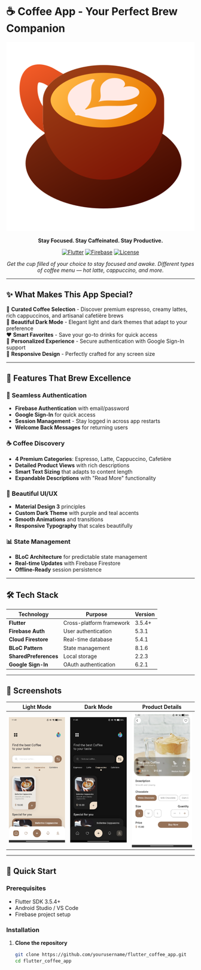 # ☕ Coffee App - Your Perfect Brew Companion

<div align="center">

![Coffee App Banner](assets/icons/coffee_app_icon.png)

**Stay Focused. Stay Caffeinated. Stay Productive.**

[![Flutter](https://img.shields.io/badge/Flutter-3.5.4+-02569B?style=flat&logo=flutter)](https://flutter.dev)
[![Firebase](https://img.shields.io/badge/Firebase-Enabled-FFA000?style=flat&logo=firebase)](https://firebase.google.com)
[![License](https://img.shields.io/badge/License-MIT-green.svg)](LICENSE)

*Get the cup filled of your choice to stay focused and awake. Different types of coffee menu — hot latte, cappuccino, and more.*

</div>

---

## ✨ **What Makes This App Special?**

🎯 **Curated Coffee Selection** - Discover premium espresso, creamy lattes, rich cappuccinos, and artisanal cafetière brews  
🌙 **Beautiful Dark Mode** - Elegant light and dark themes that adapt to your preference  
❤️ **Smart Favorites** - Save your go-to drinks for quick access  
👤 **Personalized Experience** - Secure authentication with Google Sign-In support  
📱 **Responsive Design** - Perfectly crafted for any screen size  

---

## 🚀 **Features That Brew Excellence**

### 🔐 **Seamless Authentication**
- **Firebase Authentication** with email/password
- **Google Sign-In** for quick access
- **Session Management** - Stay logged in across app restarts
- **Welcome Back Messages** for returning users

### ☕ **Coffee Discovery**
- **4 Premium Categories**: Espresso, Latte, Cappuccino, Cafetière
- **Detailed Product Views** with rich descriptions
- **Smart Text Sizing** that adapts to content length
- **Expandable Descriptions** with "Read More" functionality

### 🎨 **Beautiful UI/UX**
- **Material Design 3** principles
- **Custom Dark Theme** with purple and teal accents
- **Smooth Animations** and transitions
- **Responsive Typography** that scales beautifully

### 📊 **State Management**
- **BLoC Architecture** for predictable state management
- **Real-time Updates** with Firebase Firestore
- **Offline-Ready** session persistence

---

## 🛠️ **Tech Stack**

| Technology | Purpose | Version |
|------------|---------|---------|
| **Flutter** | Cross-platform framework | 3.5.4+ |
| **Firebase Auth** | User authentication | 5.3.1 |
| **Cloud Firestore** | Real-time database | 5.4.1 |
| **BLoC Pattern** | State management | 8.1.6 |
| **SharedPreferences** | Local storage | 2.2.3 |
| **Google Sign-In** | OAuth authentication | 6.2.1 |

---

## 📱 **Screenshots**

<div align="center">

| Light Mode | Dark Mode | Product Details |
|------------|-----------|-----------------|
| ![Light](assets/screenshots/light_mode.jpg) | ![Dark](assets/screenshots/dark_mode.jpg) | ![Details](assets/screenshots/product_view.jpg) |

</div>

---

## 🚀 **Quick Start**

### **Prerequisites**
- Flutter SDK 3.5.4+
- Android Studio / VS Code
- Firebase project setup

### **Installation**

1. **Clone the repository**
   ```bash
   git clone https://github.com/yourusername/flutter_coffee_app.git
   cd flutter_coffee_app